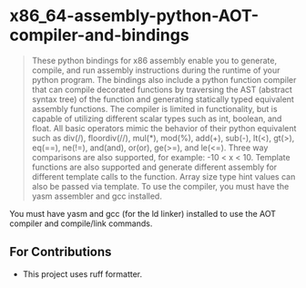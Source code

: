 # x86_64-assembly-python-AOT-compiler-and-bindings

 > These python bindings for x86 assembly enable you to generate, compile, and run assembly instructions during the runtime of your python program.  The bindings also include a python function compiler that can compile decorated functions by traversing the AST (abstract syntax tree) of the function and generating statically typed equivalent assembly functions.  The compiler is limited in functionality, but is capable of utilizing different scalar types such as int, boolean, and float.  All basic operators mimic the behavior of their python equivalent such as div(/), floordiv(//), mul(*), mod(%), add(+), sub(-), lt(<), gt(>), eq(==), ne(!=), and(and), or(or), ge(>=), and le(<=).  Three way comparisons are also supported, for example: -10 < x < 10.  Template functions are also supported and generate different assembly for different template calls to the function.  Array size type hint values can also be passed via template. To use the compiler, you must have the yasm assembler and gcc installed.

You must have yasm and gcc (for the ld linker) installed to use the AOT compiler and compile/link commands.

## For Contributions

 - This project uses ruff formatter.

